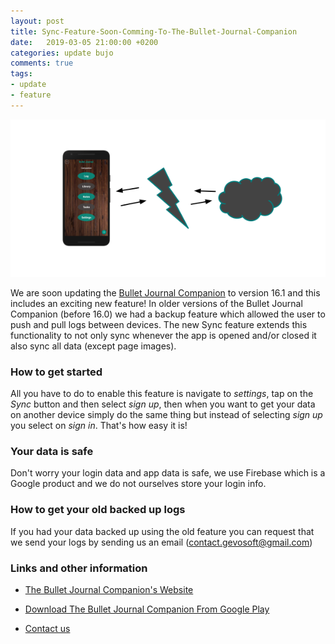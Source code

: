 ```yaml
---
layout: post
title: Sync-Feature-Soon-Comming-To-The-Bullet-Journal-Companion
date:   2019-03-05 21:00:00 +0200
categories: update bujo
comments: true
tags:
- update
- feature
---
```


<img src="/PostMedia/post1.svg" alt="Bullet Journal Companion">

We are soon updating the [Bullet Journal Companion](https://bulletjournal.ml) to version 16.1 and this includes an exciting new feature! In older versions of the Bullet Journal Companion (before 16.0) we had a backup feature which allowed the user to push and pull logs between devices. The new Sync feature extends this functionality to not only sync whenever the app is opened and/or closed it also sync all data (except page images).

### How to get started

All you have to do to enable this feature is navigate to *settings*, tap on the *Sync* button and then select *sign up*, then when you want to get your data on another device simply do the same thing but instead of selecting *sign up* you select on *sign in*. That's how easy it is!

### Your data is safe

Don't worry your login data and app data is safe, we use Firebase which is a Google product and we do not ourselves store your login info.

### How to get your old backed up logs

If you had your data backed up using the old feature you can request that we send your logs by sending us an email (contact.gevosoft@gmail.com)

### Links and other information

* [The Bullet Journal Companion's Website](https://bulletjournal)

* [Download The Bullet Journal Companion From Google Play](https://play.google.com/store/apps/details?id=com.com_hostsource.Bullet_Journal_Companion&hl=en_US)

* [Contact us](mailto:contact.gevosoft@gmail.com)
